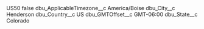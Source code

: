 <?xml version="1.0" encoding="UTF-8"?>
<CustomMetadata xmlns="http://soap.sforce.com/2006/04/metadata" xmlns:xsi="http://www.w3.org/2001/XMLSchema-instance" xmlns:xsd="http://www.w3.org/2001/XMLSchema">
    <label>US50</label>
    <protected>false</protected>
    <values>
        <field>dbu_ApplicableTimezone__c</field>
        <value xsi:type="xsd:string">America/Boise</value>
    </values>
    <values>
        <field>dbu_City__c</field>
        <value xsi:type="xsd:string">Henderson</value>
    </values>
    <values>
        <field>dbu_Country__c</field>
        <value xsi:type="xsd:string">US</value>
    </values>
    <values>
        <field>dbu_GMTOffset__c</field>
        <value xsi:type="xsd:string">GMT-06:00</value>
    </values>
    <values>
        <field>dbu_State__c</field>
        <value xsi:type="xsd:string">Colorado</value>
    </values>
</CustomMetadata>
